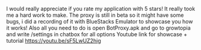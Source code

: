 I would really appreciate if you rate my application with 5 stars! It really took me a hard work to make. The proxy is still in beta so it might have some bugs, i did a recording of it with BlueStacks Emulator to showcase you how it works!
Also all you need to do is open BotProxy.apk and go to growtopia and write /settings in chatbox for all options
Youtube link for showcase + tutorial https://youtu.be/sF5LwUZ2hig
